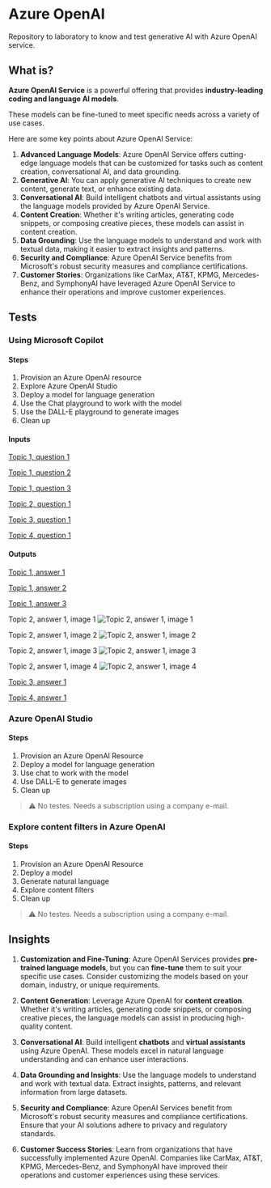 # Azure OpenAI

Repository to laboratory to know and test generative AI with Azure OpenAI service.

## What is? 

**Azure OpenAI Service** is a powerful offering that provides **industry-leading coding and language AI models**. 

These models can be fine-tuned to meet specific needs across a variety of use cases. 

Here are some key points about Azure OpenAI Service:

1. **Advanced Language Models**: Azure OpenAI Service offers cutting-edge language models that can be customized for tasks such as content creation, conversational AI, and data grounding.
2. **Generative AI**: You can apply generative AI techniques to create new content, generate text, or enhance existing data.
3. **Conversational AI**: Build intelligent chatbots and virtual assistants using the language models provided by Azure OpenAI Service.
4. **Content Creation**: Whether it's writing articles, generating code snippets, or composing creative pieces, these models can assist in content creation.
5. **Data Grounding**: Use the language models to understand and work with textual data, making it easier to extract insights and patterns.
6. **Security and Compliance**: Azure OpenAI Service benefits from Microsoft's robust security measures and compliance certifications.
7. **Customer Stories**: Organizations like CarMax, AT&T, KPMG, Mercedes-Benz, and SymphonyAI have leveraged Azure OpenAI Service to enhance their operations and improve customer experiences.

## Tests

### Using Microsoft Copilot

#### Steps

1. Provision an Azure OpenAI resource
2. Explore Azure OpenAI Studio
3. Deploy a model for language generation
4. Use the Chat playground to work with the model
5. Use the DALL-E playground to generate images
6. Clean up

#### Inputs

[Topic 1, question 1](./inputs/topic_1_question_1.txt "Topic 1, question 1")

[Topic 1, question 2](./inputs/topic_1_question_2.txt "Topic 1, question 2")

[Topic 1, question 3](./inputs/topic_1_question_3.txt "Topic 1, question 3")

[Topic 2, question 1](./inputs/topic_2_question_1.txt "Topic 2, question 1")

[Topic 3, question 1](./inputs/topic_3_question_1.txt "Topic 3, question 1")

[Topic 4, question 1](./inputs/topic_4_question_1.txt "Topic 4, question 1")

#### Outputs

[Topic 1, answer 1](./outputs/topic_1_answer_1.txt "Topic 1, answer 1")

[Topic 1, answer 2](./outputs/topic_1_answer_2.txt "Topic 1, answer 2")

[Topic 1, answer 3](./outputs/topic_1_answer_3.txt "Topic 1, answer 3")

Topic 2, answer 1, image 1
![Topic 2, answer 1, image 1](./outputs/topic_2_answer_1_img_1.jpg "Topic 2, answer 1, image 1")

Topic 2, answer 1, image 2
![Topic 2, answer 1, image 2](./outputs/topic_2_answer_1_img_2.jpg "Topic 2, answer 1, image 2")

Topic 2, answer 1, image 3
![Topic 2, answer 1, image 3](./outputs/topic_2_answer_1_img_3.jpg "Topic 2, answer 1, image 3")

Topic 2, answer 1, image 4
![Topic 2, answer 1, image 4](./outputs/topic_2_answer_1_img_4.jpg "Topic 2, answer 1, image 4")

[Topic 3, answer 1](./outputs/topic_3_answer_1.txt "Topic 3, answer 3")

[Topic 4, answer 1](./outputs/topic_4_answer_1.txt "Topic 4, answer 3")

### Azure OpenAI Studio

#### Steps

1. Provision an Azure OpenAI Resource
2. Deploy a model for language generation
3. Use chat to work with the model
4. Use DALL-E to generate images
5. Clean up

> ⚠️ No testes. Needs a subscription using a company e-mail.

### Explore content filters in Azure OpenAI

#### Steps

1. Provision an Azure OpenAI Resource
2. Deploy a model
3. Generate natural language
4. Explore content filters
5. Clean up

> ⚠️ No testes. Needs a subscription using a company e-mail.

## Insights

1. **Customization and Fine-Tuning**: Azure OpenAI Services provides **pre-trained language models**, but you can **fine-tune** them to suit your specific use cases. Consider customizing the models based on your domain, industry, or unique requirements.

2. **Content Generation**: Leverage Azure OpenAI for **content creation**. Whether it's writing articles, generating code snippets, or composing creative pieces, the language models can assist in producing high-quality content.

3. **Conversational AI**: Build intelligent **chatbots** and **virtual assistants** using Azure OpenAI. These models excel in natural language understanding and can enhance user interactions.

4. **Data Grounding and Insights**: Use the language models to understand and work with textual data. Extract insights, patterns, and relevant information from large datasets.

5. **Security and Compliance**: Azure OpenAI Services benefit from Microsoft's robust security measures and compliance certifications. Ensure that your AI solutions adhere to privacy and regulatory standards.

6. **Customer Success Stories**: Learn from organizations that have successfully implemented Azure OpenAI. Companies like CarMax, AT&T, KPMG, Mercedes-Benz, and SymphonyAI have improved their operations and customer experiences using these services.
